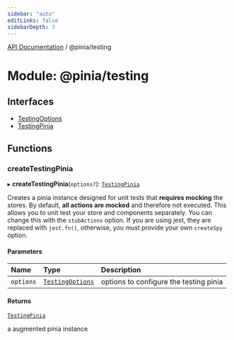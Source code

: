 ```yaml
---
sidebar: "auto"
editLinks: false
sidebarDepth: 3
---
```


[API Documentation](../index.md) / @pinia/testing

# Module: @pinia/testing

## Interfaces

- [TestingOptions](../interfaces/pinia_testing.TestingOptions.md)
- [TestingPinia](../interfaces/pinia_testing.TestingPinia.md)

## Functions

### createTestingPinia

▸ **createTestingPinia**(`options?`): [`TestingPinia`](../interfaces/pinia_testing.TestingPinia.md)

Creates a pinia instance designed for unit tests that **requires mocking**
the stores. By default, **all actions are mocked** and therefore not
executed. This allows you to unit test your store and components separately.
You can change this with the `stubActions` option. If you are using jest,
they are replaced with `jest.fn()`, otherwise, you must provide your own
`createSpy` option.

#### Parameters

| Name | Type | Description |
| :------ | :------ | :------ |
| `options` | [`TestingOptions`](../interfaces/pinia_testing.TestingOptions.md) | options to configure the testing pinia |

#### Returns

[`TestingPinia`](../interfaces/pinia_testing.TestingPinia.md)

a augmented pinia instance
